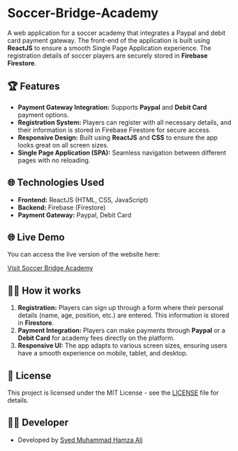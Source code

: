 # Soccer-Bridge-Academy

A web application for a soccer academy that integrates a Paypal and debit card payment gateway. The front-end of the application is built using **ReactJS** to ensure a smooth Single Page Application experience. The registration details of soccer players are securely stored in **Firebase Firestore**.

## 🏆 Features

- **Payment Gateway Integration:** Supports **Paypal** and **Debit Card** payment options.
- **Registration System:** Players can register with all necessary details, and their information is stored in Firebase Firestore for secure access.
- **Responsive Design:** Built using **ReactJS** and **CSS** to ensure the app looks great on all screen sizes.
- **Single Page Application (SPA):** Seamless navigation between different pages with no reloading.

## 🌐 Technologies Used

- **Frontend:** ReactJS (HTML, CSS, JavaScript)
- **Backend:** Firebase (Firestore)
- **Payment Gateway:** Paypal, Debit Card

## 🌐 Live Demo

You can access the live version of the website here:

[Visit Soccer Bridge Academy](https://soccerbridgeacademy.com/)

## 🧑‍💻 How it works

1. **Registration:** Players can sign up through a form where their personal details (name, age, position, etc.) are entered. This information is stored in **Firestore**.
2. **Payment Integration:** Players can make payments through **Paypal** or a **Debit Card** for academy fees directly on the platform.
3. **Responsive UI:** The app adapts to various screen sizes, ensuring users have a smooth experience on mobile, tablet, and desktop.

## 📄 License

This project is licensed under the MIT License - see the [LICENSE](LICENSE) file for details.

## 👨‍💻 Developer

- Developed by [Syed Muhammad Hamza Ali](https://github.com/SyedMuhammadHamzaAli)
